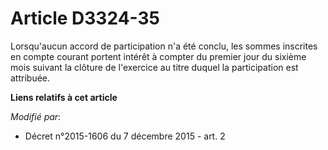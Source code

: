 # Article D3324-35

Lorsqu'aucun accord de participation n'a été conclu, les sommes inscrites en compte courant portent intérêt à compter du
premier jour du sixième mois suivant la clôture de l'exercice au titre duquel la participation est attribuée.

**Liens relatifs à cet article**

_Modifié par_:

  - Décret n°2015-1606 du 7 décembre 2015 - art. 2
